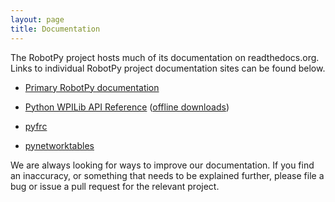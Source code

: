 ```yaml
---
layout: page
title: Documentation
---
```


The RobotPy project hosts much of its documentation on readthedocs.org. Links to individual RobotPy project documentation sites can be found below.

* [Primary RobotPy documentation](http://robotpy.readthedocs.org)
* [Python WPILib API Reference](http://robotpy.readthedocs.org/en/latest/wpilib.html) ([offline downloads](https://readthedocs.org/projects/robotpy/downloads/))

* [pyfrc](http://pyfrc.readthedocs.org)
* [pynetworktables](http://pynetworktables.readthedocs.org)

We are always looking for ways to improve our documentation. If you find an inaccuracy, or something that needs to be explained further, please file a bug or issue a pull request for the relevant project.
